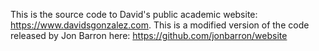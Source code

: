 This is the source code to David's public academic website: https://www.davidsgonzalez.com. This is a modified version of the code released by Jon Barron here: https://github.com/jonbarron/website
